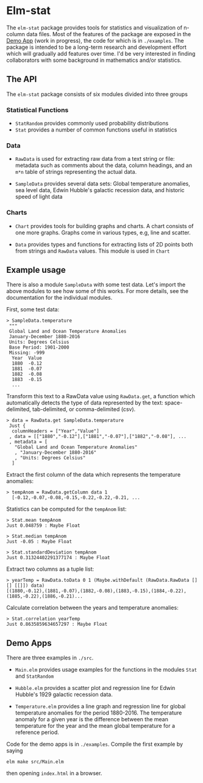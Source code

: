 # Elm-stat

The `elm-stat` package provides tools for statistics and visualization of n-column data files.
Most of the features of the package are exposed in the [Demo App](https://jxxcarlson.github.io/app/dataviewer.html) (work in progress), the code for which is in `./examples`.
The package is intended to be a long-term research and development effort which will gradually add features over time. I'd be very interested in finding collaborators with some background in mathematics and/or statistics.

## The API

The `elm-stat` package consists of six modules divided into three groups

### Statistical Functions

- `StatRandom` provides commonly used probability distributions
- `Stat` provides a number of common functions useful in statistics

### Data

- `RawData` is used for extracting raw data from a text string or file: metadata such as comments about the data, column headings, and an `m*n` table of strings representing the actual data.

- `SampleData` provides several data sets: Global temperature anomalies, sea level data, Edwin Hubble's galactic recession data, and historic speed of light data


### Charts  

- `Chart` provides tools for building graphs and charts. A chart consists of one more graphs.
Graphs come in various types, e.g, line and scatter.

- `Data`  provides types and functions for
extracting lists of 2D points both from strings and
`RawData` values.  This module is used in `Chart`


## Example usage

There is also a module `SampleData` with some test data. Let's import the above modules to see how some of this works. For more details, see the documentation for the individual modules.

First, some test data:

```
> SampleData.temperature
 """
 Global Land and Ocean Temperature Anomalies
 January-December 1880-2016
 Units: Degrees Celsius
 Base Period: 1901-2000
 Missing: -999
  Year  Value
  1880  -0.12
  1881  -0.07
  1882  -0.08
  1883  -0.15
  ...
```

Transform this text to a RawData value using `RawData.get`, a function which automatically detects the type of data represented by the text: space-delimited, tab-delimited, or comma-delimited (csv).

```
> data = RawData.get SampleData.temperature
 Just {
  columnHeaders = ["Year","Value"]
 , data = [["1880","-0.12"],["1881","-0.07"],["1882","-0.08"], ...
 , metadata = [
   "Global Land and Ocean Temperature Anomalies"
   , "January-December 1880-2016"
   , "Units: Degrees Celsius"
  ]
```

Extract the first column of the data which represents the temperature anomalies:

```
> tempAnom = RawData.getColumn data 1
  [-0.12,-0.07,-0.08,-0.15,-0.22,-0.22,-0.21, ...
```

Statistics can be computed for the `tempAnom` list:

```
> Stat.mean tempAnom
Just 0.048759 : Maybe Float

> Stat.median tempAnom
Just -0.05 : Maybe Float

> Stat.standardDeviation tempAnom
Just 0.31324402291377174 : Maybe Float
```

Extract two columns as a tuple list:

```
> yearTemp = RawData.toData 0 1 (Maybe.withDefault (RawData.RawData [] [] [[]]) data)
[(1880,-0.12),(1881,-0.07),(1882,-0.08),(1883,-0.15),(1884,-0.22),(1885,-0.22),(1886,-0.21)...

```

Calculate correlation between the years and temperature anomalies:

```
> Stat.correlation yearTemp
Just 0.8635859634657297 : Maybe Float

```
## Demo Apps

There are three examples in `./src`.  

- `Main.elm` provides usage examples for the functions in the modules `Stat` and `StatRandom`

- `Hubble.elm` provides a scatter plot and regression line for Edwin Hubble's 1929 galactic recession data.

- `Temperature.elm` provides a line graph and regression line for global temperature anomalies for the period
1880-2016. The temperature anomaly for a given year is the difference between the mean temperature for the year and the mean global temperature for a reference period.


Code for the demo apps is in `./examples`. Compile the first example by saying

```
elm make src/Main.elm
```

then opening `index.html` in a browser.
